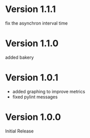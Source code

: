 # Version 1.1.1
fix the asynchron interval time

# Version 1.1.0
added bakery

# Version 1.0.1
* added graphing to improve metrics
* fixed pylint messages

# Version 1.0.0 
Initial Release
